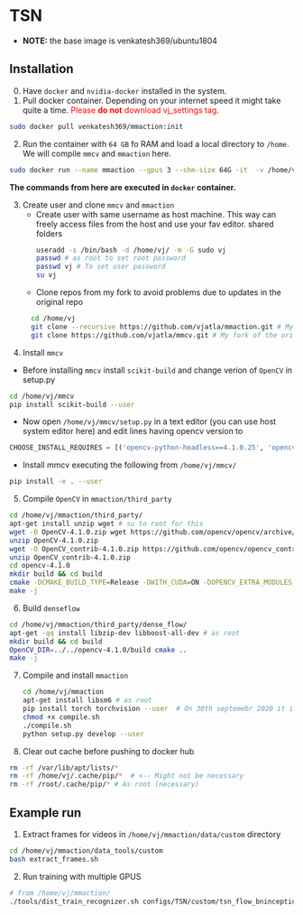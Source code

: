 # TSN

- **NOTE:** the base image is venkatesh369/ubuntu1804

## Installation
0. Have `docker` and `nvidia-docker` installed in the system.
1. Pull docker container. Depending on your internet speed it might take quite a time. <font color="red">Please **do not** download vj_settings tag</font>.
```bash
sudo docker pull venkatesh369/mmaction:init
```
2. Run the container with `64 GB` fo RAM and load a local directory to `/home`. We will compile
`mmcv` and `mmaction` here. 
```bash
sudo docker run --name mmaction --gpus 3 --shm-size 64G -it  -v /home/vj/DockerHome/mmaction:/home venkatesh369/mmaction:init
```
**The commands from here are executed in `docker` container.**

3. Create user and clone `mmcv` and `mmaction`
    - Create user with same username as host machine. This way can freely access files from the host and use your fav editor.
      shared folders
      ```bash
      useradd -s /bin/bash -d /home/vj/ -m -G sudo vj
      passwd # as root to set root password
      passwd vj # To set user password
      su vj
      ```
    - Clone repos from my fork to avoid problems due to updates in the original repo
    ```bash
      cd /home/vj
      git clone --recursive https://github.com/vjatla/mmaction.git # My fork of original repository
      git clone https://github.com/vjatla/mmcv.git # My fork of the original repository
    ```
4. Install `mmcv`

 - Before installing `mmcv` install `scikit-build` and change verion of `OpenCV`
   in setup.py
 ```bash
 cd /home/vj/mmcv
 pip install scikit-build --user
 ```
 - Now open `/home/vj/mmcv/setup.py` in a text editor (you can use host system editor here)
   and edit lines having opencv version to
 ```python
 CHOOSE_INSTALL_REQUIRES = [('opencv-python-headless==4.1.0.25', 'opencv-python==4.1.0.25')]
 ```
 - Install mmcv executing the following from `/home/vj/mmcv/`
 ```bash
 pip install -e . --user
 ```
5. Compile `OpenCV` in `mmaction/third_party`
```bash
cd /home/vj/mmaction/third_party/
apt-get install unzip wget # su to root for this
wget -O OpenCV-4.1.0.zip wget https://github.com/opencv/opencv/archive/4.1.0.zip
unzip OpenCV-4.1.0.zip
wget -O OpenCV_contrib-4.1.0.zip https://github.com/opencv/opencv_contrib/archive/4.1.0.zip
unzip OpenCV_contrib-4.1.0.zip
cd opencv-4.1.0
mkdir build && cd build
cmake -DCMAKE_BUILD_TYPE=Release -DWITH_CUDA=ON -DOPENCV_EXTRA_MODULES_PATH=../../opencv_contrib-4.1.0/modules/ -DWITH_TBB=ON -DBUILD_opencv_cnn_3dobj=OFF -DBUILD_opencv_dnn=OFF -DBUILD_opencv_dnn_modern=OFF -DBUILD_opencv_dnns_easily_fooled=OFF -DOPENCV_ENABLE_NONFREE=ON ..
make -j
```
6. Build `denseflow`
```bash
cd /home/vj/mmaction/third_party/dense_flow/
apt-get -qq install libzip-dev libboost-all-dev # as root
mkdir build && cd build
OpenCV_DIR=../../opencv-4.1.0/build cmake ..
make -j
```
7. Compile and install `mmaction`

    ```bash
    cd /home/vj/mmaction
    apt-get install libsm6 # as root
    pip install torch torchvision --user  # On 30th septemebr 2020 it installs pytorch with cuda 10.2
    chmod +x compile.sh
    ./compile.sh
    python setup.py develop --user
    ```

8. Clear out cache before pushing to docker hub
```bash
rm -rf /var/lib/apt/lists/*
rm -rf /home/vj/.cache/pip/*  # <-- Might not be necessary
rm -rf /root/.cache/pip/* # As root (necessary)
```
## Example run
1. Extract frames for videos in `/home/vj/mmaction/data/custom` directory
```bash
cd /home/vj/mmaction/data_tools/custom
bash extract_frames.sh
```
2. Run training with multiple GPUS
```bash
# from /home/vj/mmaction/
./tools/dist_train_recognizer.sh configs/TSN/custom/tsn_flow_bninception_vj.py 3 --validate
```
